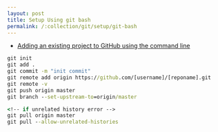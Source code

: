 ```yaml
---
layout: post
title: Setup Using git bash
permalink: /:collection/git/setup/git-bash
---
```


- [Adding an existing project to GitHub using the command line](https://docs.github.com/en/github/importing-your-projects-to-github/adding-an-existing-project-to-github-using-the-command-line)

```cmd
git init
git add .
git commit -m "init commit"
git remote add origin https://github.com/[username]/[reponame].git
git remote -v
git push origin master
git branch --set-upstream-to=origin/master

<!-- if unrelated history error -->
git pull origin master
git pull --allow-unrelated-histories
```

